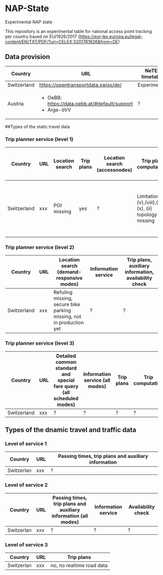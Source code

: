 # NAP-State
Experimental NAP state

This repository is an experimental table for national access point tracking per country based on EU/1926/2017 (https://eur-lex.europa.eu/legal-content/EN/TXT/PDF/?uri=CELEX:32017R1926&from=DE) 

## Data provision

|Country|URL|NeTEx timetable|Fares|Siri PT|Siri ET|Siri FM | Siri VM|Siri SX|
|--|--|--|--|--|--|--|--|--|
|Switzerland|https://opentransportdata.swiss/de/|Experimental|-|Soon|Soon|-|-|Soon|
|Austria|<ul><li>OeBB: https://data.oebb.at/#default/support</li><li>Arge-öVV</li></ul>|?|?|?|?|?|?|?|

##Types of the static travel data
### Trip planner service (level 1)
|Country|URL|Location search|Trip plans|Location search (accessnodes)|Trip plan computation|Trip plan computation (road)|Location search (demand-responsive modes)|Information service|
|--|--|--|--|--|--|--|--|--|
|Switzerland|xxx|POI missing|yes|?|Limitation in (v),(viii),(ix),(x), (ii) topology missing|done, but not perfect|Refuling missing, secure bike parking missing, not in production yet|?|


### Trip planner service (level 2)
|Country|URL|Location search (demand-responsive modes)|Information service|Trip plans, auxiliary information, availability check|
|--|--|--|--|--|
|Switzerland|xxx|Refuling missing, secure bike parking missing, not in production yet|?|?|


### Trip planner service (level 3)
|Country|URL|Detailed common standard and special fare query (all scheduled modes)|Information service (all modes)|Trip plans|Trip computation|
|--|--|--|--|--|--|
|Switzerland|xxx|?|?|?|?|

## Types of the dnamic travel and traffic data

### Level of service 1
|Country|URL|Passing times, trip plans and auxiliary information|
|--|--|--|
|Switzerlan|xxx|?|

### Level of service 2
|Country|URL|Passing times, trip plans and auxiliary information (all modes)|Information service|Availability check|
|--|--|--|--|--|
|Switzerlan|xxx|?|?|?|

### Level of service 3
|Country|URL|Trip plans|
|--|--|--|
|Switzerlan|xxx|no, no realtime road data|
